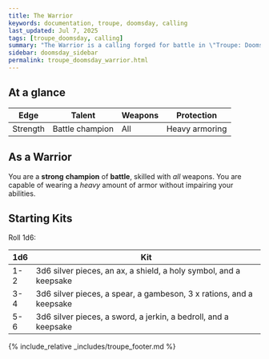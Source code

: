 ```yaml
---
title: The Warrior
keywords: documentation, troupe, doomsday, calling
last_updated: Jul 7, 2025
tags: [troupe_doomsday, calling]
summary: "The Warrior is a calling forged for battle in \"Troupe: Doomsday\"."
sidebar: doomsday_sidebar
permalink: troupe_doomsday_warrior.html
---
```


## At a glance

| Edge     | Talent          | Weapons | Protection     |
| -------- | --------------- | ------- | -------------- |
| Strength | Battle champion | All     | Heavy armoring |

## As a Warrior

You are a **strong** **champion** of **battle**, skilled with *all* weapons. You are capable of wearing a *heavy* amount of armor without impairing your abilities.

## Starting Kits

Roll 1d6:

| 1d6 | Kit                                                                 |
| --- | ------------------------------------------------------------------- |
| 1-2 | 3d6 silver pieces, an ax, a shield, a holy symbol, and a keepsake   |
| 3-4 | 3d6 silver pieces, a spear, a gambeson, 3 x rations, and a keepsake |
| 5-6 | 3d6 silver pieces, a sword, a jerkin, a bedroll, and a keepsake     |

{% include_relative _includes/troupe_footer.md %}

